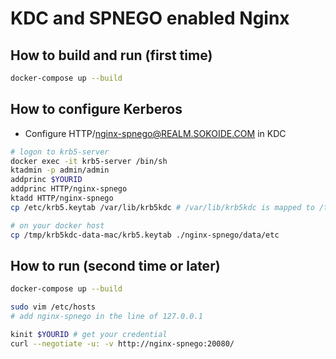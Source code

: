 # KDC and SPNEGO enabled Nginx

## How to build and run (first time)

```bash
docker-compose up --build
```

## How to configure Kerberos

* Configure HTTP/nginx-spnego@REALM.SOKOIDE.COM in KDC

```bash
# logon to krb5-server
docker exec -it krb5-server /bin/sh
ktadmin -p admin/admin
addprinc $YOURID
addprinc HTTP/nginx-spnego
ktadd HTTP/nginx-spnego
cp /etc/krb5.keytab /var/lib/krb5kdc # /var/lib/krb5kdc is mapped to /tmp/krb5kdc-data-mac on Mac

# on your docker host
cp /tmp/krb5kdc-data-mac/krb5.keytab ./nginx-spnego/data/etc
```

## How to run (second time or later)

```bash
docker-compose up --build

sudo vim /etc/hosts
# add nginx-spnego in the line of 127.0.0.1

kinit $YOURID # get your credential
curl --negotiate -u: -v http://nginx-spnego:20080/
```
